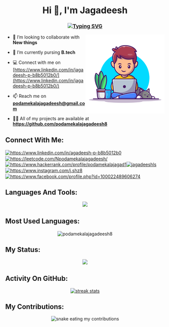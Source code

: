 <h1 align="center">Hi 👋, I'm Jagadeesh</h1>
<h3 align="center">
  <a href="https://git.io/typing-svg"><img src="https://readme-typing-svg.demolab.com?font=Fira+Code&pause=1000&center=true&random=false&width=435&lines=web3+Fullstack+Developer;Open+Source+Contributor;MERN+Stack+Developer%7C;Software+Developer+;Programmer" alt="Typing SVG" /></a>
</h3>

<img align="right" alt="Coding" height="250" width="250" src="https://raw.githubusercontent.com/Naveen-gn/Naveen-gn/main/portfolio.png">

- 👯 I’m looking to collaborate with **New things**

- 🌱 I’m currently pursing **B.tech**

- 💻 Connect with me on [https://www.linkedin.com/in/jagadeesh-p-b8b5012b0/](https://www.linkedin.com/in/jagadeesh-p-b8b5012b0/)

- 📫 Reach me on **podamekalajagadeesh@gmail.com**

- 👨‍💻 All of my projects are available at **https://github.com/podamekalajagadeesh8**

## Connect With Me:
<p align="left">
<a href="https://www.linkedin.com/in/jagadeesh-p-b8b5012b0" target="_blank"><img align="center" src="https://raw.githubusercontent.com/rahuldkjain/github-profile-readme-generator/master/src/images/icons/Social/linked-in-alt.svg" alt="https://www.linkedin.com/in/agadeesh-p-b8b5012b0" height="30" width="40" /></a><a href="https://leetcode.com/podamekalajagadeesh/" target="_blank"><img align="center" src="https://raw.githubusercontent.com/rahuldkjain/github-profile-readme-generator/master/src/images/icons/Social/leet-code.svg" alt="https://leetcode.com/Npodamekalajagadeesh/" height="30" width="40" /></a><a href="https://www.hackerrank.com/profile/podamekalajagad1" target="_blank"><img align="center" src="https://raw.githubusercontent.com/rahuldkjain/github-profile-readme-generator/master/src/images/icons/Social/hackerrank.svg" alt="https://www.hackerrank.com/profile/podamekalajagad1" height="30" width="40" /></a><a href="https://twitter.com/jagadeeshls" target="_blank"><img align="center" src="https://raw.githubusercontent.com/rahuldkjain/github-profile-readme-generator/master/src/images/icons/Social/twitter.svg" alt="jagadeeshls" height="30" width="40" /></a><a href="https://www.instagram.com/j.shz8" target="_blank"><img align="center" src="https://raw.githubusercontent.com/rahuldkjain/github-profile-readme-generator/master/src/images/icons/Social/instagram.svg" alt="https://www.instagram.com/j.shz8" height="30" width="40" /></a><a href="https://fb.com/https://www.facebook.com/profile.php?id=100022489606274" target="_blank"><img align="center" src="https://raw.githubusercontent.com/rahuldkjain/github-profile-readme-generator/master/src/images/icons/Social/facebook.svg" alt="https://www.facebook.com/profile.php?id=100022489606274" height="30" width="40" /></a>
</p>

## Languages And Tools:

<p align="center"> <a href="https://github.com/podamekalajagadeesh8"><img src="https://skillicons.dev/icons?i=html,css,js,react,vite,solidity,bootstrap,tailwindcss,nodejs,express,mongodb,vscode,github,git,windows,linux,kali,redhat,postman,npm,figma,vercel,netlify,linkedin"> </a> </p>

## Most Used Languages:
<p align="center">
  <img align="center" src="https://github-readme-stats.vercel.app/api/top-langs?username=podamekalajagadeesh8&show_icons=true&locale=en&layout=compact&bg_color=151515" alt="podamekalajagadeesh8" />
</p>


## My Status:
<p align="center">
<img height="200px" src="https://github-readme-stats.vercel.app/api?username=podamekalajagadeesh8&show_icons=true&count_private=true&theme=gruvbox&bg_color=151515">
</p>


## Activity On GitHub:

<p align="center">
  <a href="https://github.com/podamekalajagadeesh8"> 
    <img width=390 src="https://github-readme-streak-stats-salesp07.vercel.app/?user=podamekalajagadeesh8&count_private=true&theme=dark&border_radius=10&stroke=f53b3b" alt="streak stats"/>


</a> 
</p>


## My Contributions:
<div align="center">
  <img alt="snake eating my contributions" src="https://raw.githubusercontent.com/Podamekalajagadeesh8/Podamekalajagadeesh8/output/github-contribution-grid-snake-dark.svg" />
</div>

